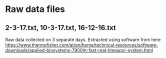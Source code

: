 # Raw data files

## 2-3-17.txt, 10-3-17.txt, 16-12-16.txt

Raw data collected on 3 separate days. Extracted using software from here
https://www.thermofisher.com/at/en/home/technical-resources/software-downloads/applied-biosystems-7900ht-fast-real-timespcr-system.html
